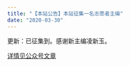```yaml
---
title: "【本站公告】本站征集一名志愿者主编"
date: "2020-03-30"
---
```


更新：已征集到。感谢新主编凌新玉。

[详情见公众号文章](https://mp.weixin.qq.com/s/CxwCqu1X-Hpj5CgKeOjtng)
